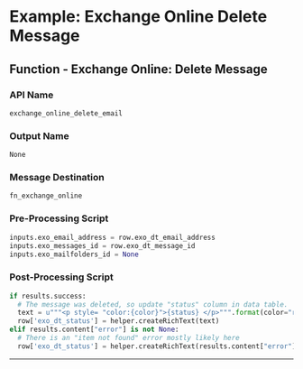 <!--
    DO NOT MANUALLY EDIT THIS FILE
    THIS FILE IS AUTOMATICALLY GENERATED WITH resilient-circuits codegen
-->

# Example: Exchange Online Delete Message

## Function - Exchange Online: Delete Message

### API Name
`exchange_online_delete_email`

### Output Name
`None`

### Message Destination
`fn_exchange_online`

### Pre-Processing Script
```python
inputs.exo_email_address = row.exo_dt_email_address
inputs.exo_messages_id = row.exo_dt_message_id
inputs.exo_mailfolders_id = None
```

### Post-Processing Script
```python
if results.success:
  # The message was deleted, so update "status" column in data table.
  text = u"""<p style= "color:{color}">{status} </p>""".format(color="red", status="Deleted")
  row['exo_dt_status'] = helper.createRichText(text)
elif results.content["error"] is not None: 
  # There is an "item not found" error mostly likely here
  row['exo_dt_status'] = helper.createRichText(results.content["error"]["code"])
```

---

